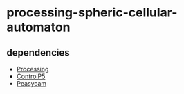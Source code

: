 # processing-spheric-cellular-automaton

## dependencies

- [Processing](https://processing.org/)
- [ControlP5](https://www.sojamo.de/libraries/controlP5/)
- [Peasycam](https://mrfeinberg.com/peasycam/)

